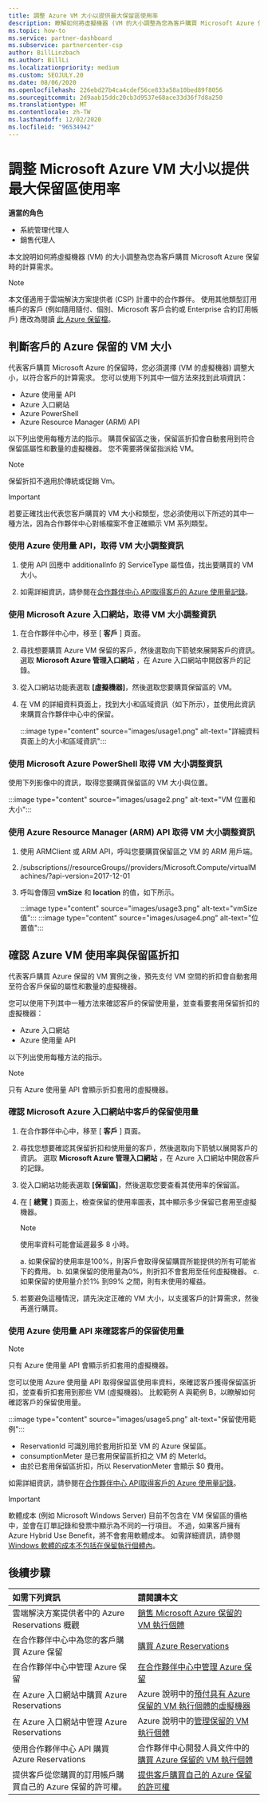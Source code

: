 ```yaml
---
title: 調整 Azure VM 大小以提供最大保留區使用率
description: 瞭解如何將虛擬機器 (VM 的大小調整為您為客戶購買 Microsoft Azure 保留時的計算需求) 。
ms.topic: how-to
ms.service: partner-dashboard
ms.subservice: partnercenter-csp
author: BillLinzbach
ms.author: BillLi
ms.localizationpriority: medium
ms.custom: SEOJULY.20
ms.date: 08/06/2020
ms.openlocfilehash: 226ebd27b4ca4cdef56ce833a58a10bed89f8056
ms.sourcegitcommit: 2d9aab15ddc20cb3d9537e68ace33d36f7d8a250
ms.translationtype: MT
ms.contentlocale: zh-TW
ms.lasthandoff: 12/02/2020
ms.locfileid: "96534942"
---
```

# <a name="microsoft-azure-vm-sizing-for-maximum-reservation-usage"></a>調整 Microsoft Azure VM 大小以提供最大保留區使用率

**適當的角色**

- 系統管理代理人
- 銷售代理人

本文說明如何將虛擬機器 (VM) 的大小調整為您為客戶購買 Microsoft Azure 保留時的計算需求。
 
> [!NOTE]
> 本文僅適用于雲端解決方案提供者 (CSP) 計畫中的合作夥伴。 使用其他類型訂用帳戶的客戶 (例如隨用隨付、個別、Microsoft 客戶合約或 Enterprise 合約訂用帳戶) 應改為閱讀 [此 Azure 保留檔](/azure/cost-management-billing/reservations)。

## <a name="determine-the-vm-size-for-a-customers-azure-reservation"></a>判斷客戶的 Azure 保留的 VM 大小

代表客戶購買 Microsoft Azure 的保留時，您必須選擇 (VM 的虛擬機器) 調整大小，以符合客戶的計算需求。 您可以使用下列其中一個方法來找到此項資訊：

- Azure 使用量 API
- Azure 入口網站
- Azure PowerShell
- Azure Resource Manager (ARM) API

以下列出使用每種方法的指示。 購買保留區之後，保留區折扣會自動套用到符合保留區屬性和數量的虛擬機器。 您不需要將保留指派給 VM。

>[!NOTE]
>保留折扣不適用於傳統或促銷 Vm。

>[!IMPORTANT]
>若要正確找出代表您客戶購買的 VM 大小和類型，您必須使用以下所述的其中一種方法，因為合作夥伴中心對帳檔案不會正確顯示 VM 系列類型。

### <a name="get-vm-sizing-information-using-the-azure-utilization-api"></a>使用 Azure 使用量 API，取得 VM 大小調整資訊

1. 使用 API 回應中 additionalInfo 的 ServiceType 屬性值，找出要購買的 VM 大小。

2. 如需詳細資訊，請參閱在[合作夥伴中心 API](/partner-center/develop/)[取得客戶的 Azure 使用量記錄](/partner-center/develop/get-a-customer-s-utilization-record-for-azure)。

### <a name="get-vm-sizing-information-using-the-microsoft-azure-portal"></a>使用 Microsoft Azure 入口網站，取得 VM 大小調整資訊

1. 在合作夥伴中心中，移至 [ **客戶** ] 頁面。

2. 尋找想要購買 Azure VM 保留的客戶，然後選取向下箭號來展開客戶的資訊。 選取 **Microsoft Azure 管理入口網站** ，在 Azure 入口網站中開啟客戶的記錄。

3. 從入口網站功能表選取 **\[虛擬機器\]**，然後選取您要購買保留區的 VM。

4. 在 VM 的詳細資料頁面上，找到大小和區域資訊（如下所示），並使用此資訊來購買合作夥伴中心中的保留。  

   :::image type="content" source="images/usage1.png" alt-text="詳細資料頁面上的大小和區域資訊":::

### <a name="get-vm-sizing-information-using-microsoft-azure-powershell"></a>使用 Microsoft Azure PowerShell 取得 VM 大小調整資訊

使用下列影像中的資訊，取得您要購買保留區的 VM 大小與位置。 

:::image type="content" source="images/usage2.png" alt-text="VM 位置和大小":::

### <a name="get-vm-sizing-information-using-the-azure-resource-manager-arm-api"></a>使用 Azure Resource Manager (ARM) API 取得 VM 大小調整資訊

1. 使用 ARMClient 或 ARM API，呼叫您要購買保留區之 VM 的 ARM 用戶端。

2. /subscriptions/<Subscription ID>/resourceGroups/<Resource group name>/providers/Microsoft.Compute/virtualMachines/<VM Instance Name>?api-version=2017-12-01

3. 呼叫會傳回 **vmSize** 和 **location** 的值，如下所示。

    :::image type="content" source="images/usage3.png" alt-text="vmSize 值":::
    :::image type="content" source="images/usage4.png" alt-text="位置值":::

## <a name="verify-azure-vm-usage-and-reservation-discount"></a>確認 Azure VM 使用率與保留區折扣

代表客戶購買 Azure 保留的 VM 實例之後，預先支付 VM 空間的折扣會自動套用至符合客戶保留的屬性和數量的虛擬機器。

您可以使用下列其中一種方法來確認客戶的保留使用量，並查看要套用保留折扣的虛擬機器：

- Azure 入口網站
- Azure 使用量 API

以下列出使用每種方法的指示。

>[!NOTE]
>只有 Azure 使用量 API 會顯示折扣套用的虛擬機器。  

### <a name="verify-the-customers-reservation-usage-in-the-microsoft-azure-portal"></a>確認 Microsoft Azure 入口網站中客戶的保留使用量

1. 在合作夥伴中心中，移至 [ **客戶** ] 頁面。

2. 尋找您想要確認其保留折扣和使用量的客戶，然後選取向下箭號以展開客戶的資訊。 選取 **Microsoft Azure 管理入口網站** ，在 Azure 入口網站中開啟客戶的記錄。
3. 從入口網站功能表選取 **\[保留區\]**，然後選取您要查看其使用率的保留區。
4. 在 [ **總覽** ] 頁面上，檢查保留的使用率圖表，其中顯示多少保留已套用至虛擬機器。

    >[!NOTE]
    >使用率資料可能會延遲最多 8 小時。

    a. 如果保留的使用率是100%，則客戶會取得保留購買所能提供的所有可能省下的費用。
    b. 如果保留的使用量為0%，則折扣不會套用至任何虛擬機器。
    c. 如果保留的使用量介於1% 到99% 之間，則有未使用的權益。

5. 若要避免這種情況，請先決定正確的 VM 大小，以支援客戶的計算需求，然後再進行購買。

### <a name="verify-the-customers-reservation-usage-with-the-azure-utilization-api"></a>使用 Azure 使用量 API 來確認客戶的保留使用量

>[!NOTE]
>只有 Azure 使用量 API 會顯示折扣套用的虛擬機器。  

您可以使用 Azure 使用量 API 取得保留區使用率資料，來確認客戶獲得保留區折扣，並查看折扣套用到那些 VM (虛擬機器)。 比較範例 A 與範例 B，以瞭解如何確認客戶的保留使用量。

:::image type="content" source="images/usage5.png" alt-text="保留使用範例":::

- ReservationId 可識別用於套用折扣至 VM 的 Azure 保留區。
- consumptionMeter 是已套用保留區折扣之 VM 的 MeterId。
- 由於已套用保留區折扣，所以 ReservationMeter 會顯示 $0 費用。

如需詳細資訊，請參閱在[合作夥伴中心 API](/partner-center/develop/)[取得客戶的 Azure 使用量記錄](/partner-center/develop/get-a-customer-s-utilization-record-for-azure)。

>[!IMPORTANT]
>軟體成本 (例如 Microsoft Windows Server) 目前不包含在 VM 保留區的價格中，並會在訂單記錄和發票中顯示為不同的一行項目。 不過，如果客戶擁有 Azure Hybrid Use Benefit，將不會套用軟體成本。 如需詳細資訊，請參閱 [Windows 軟體的成本不包括在保留執行個體內](/azure/billing/billing-reserved-instance-windows-software-costs)。  

## <a name="next-steps"></a>後續步驟

|**如需下列資訊**   |**請閱讀本文**    |
|:-----------------------------|:-----------------|
|雲端解決方案提供者中的 Azure Reservations 概觀  | [銷售 Microsoft Azure 保留的 VM 執行個體](azure-reservations.md)
|在合作夥伴中心中為您的客戶購買 Azure 保留   | [購買 Azure Reservations](azure-reservations-buying.md)
|在合作夥伴中心中管理 Azure 保留 | [在合作夥伴中心中管理 Azure 保留](azure-reservations-manage.md)
|在 Azure 入口網站中購買 Azure Reservations | Azure 說明中的[預付具有 Azure 保留的 VM 執行個體的虛擬機器](/azure/virtual-machines/windows/prepay-reserved-vm-instances) |
|在 Azure 入口網站中管理 Azure Reservations   | Azure 說明中的[管理保留的 VM 執行個體](/azure/billing/billing-manage-reserved-vm-instance)  |
|使用合作夥伴中心 API 購買 Azure Reservations | 合作夥伴中心開發人員文件中的[購買 Azure 保留的 VM 執行個體](/partner-center/develop/purchase-azure-reservations)   |
|提供客戶從您購買的訂用帳戶購買自己的 Azure 保留的許可權。 | [提供客戶購買自己的 Azure 保留的許可權](give-customers-permission.md)   |